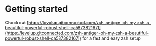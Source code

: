 # Getting started

Check out [https://levelup.gitconnected.com/zsh-antigen-oh-my-zsh-a-beautiful-powerful-robust-shell-ca5873821671](https://levelup.gitconnected.com/zsh-antigen-oh-my-zsh-a-beautiful-powerful-robust-shell-ca5873821671) for a fast and easy zsh setup
